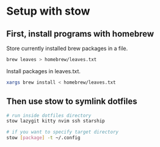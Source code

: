 # Setup with stow

## First, install programs with homebrew

Store currently installed brew packages in a file.

```bash
brew leaves > homebrew/leaves.txt
```

Install packages in leaves.txt.

```bash
xargs brew install < homebrew/leaves.txt
```

## Then use stow to symlink dotfiles

```bash
# run inside dotfiles directory
stow lazygit kitty nvim ssh starship

# if you want to specify target directory
stow [package] -t ~/.config
```
